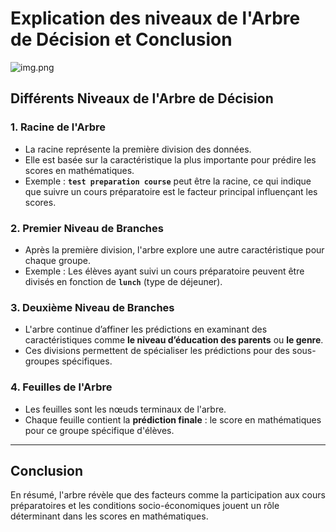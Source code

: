 
# Explication des niveaux de l'Arbre de Décision et Conclusion

![img.png](img.png)

## Différents Niveaux de l'Arbre de Décision

### 1. Racine de l'Arbre
- La racine représente la première division des données.
- Elle est basée sur la caractéristique la plus importante pour prédire les scores en mathématiques.
- Exemple : **`test preparation course`** peut être la racine, ce qui indique que suivre un cours préparatoire est le facteur principal influençant les scores.

### 2. Premier Niveau de Branches
- Après la première division, l'arbre explore une autre caractéristique pour chaque groupe.
- Exemple : Les élèves ayant suivi un cours préparatoire peuvent être divisés en fonction de **`lunch`** (type de déjeuner).

### 3. Deuxième Niveau de Branches
- L'arbre continue d’affiner les prédictions en examinant des caractéristiques comme **le niveau d’éducation des parents** ou **le genre**.
- Ces divisions permettent de spécialiser les prédictions pour des sous-groupes spécifiques.

### 4. Feuilles de l'Arbre
- Les feuilles sont les nœuds terminaux de l'arbre.
- Chaque feuille contient la **prédiction finale** : le score en mathématiques pour ce groupe spécifique d'élèves.

---

## Conclusion

En résumé, l'arbre révèle que des facteurs comme la participation aux cours préparatoires et les conditions socio-économiques jouent un rôle déterminant dans les scores en mathématiques.
